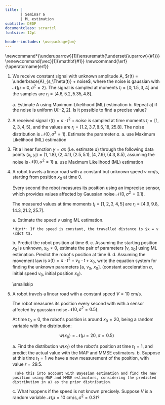 ```yaml
---
title: | 
       | Seminar 6
       | ML estimation
subtitle: DEDP
documentclass: scrartcl
fontsize: 12pt

header-includes: \usepackage{bm}
---
```


\newcommand*{\underuparrow}[1]{\ensuremath{\underset{\uparrow}{#1}}}
\renewcommand{\vec}[1]{\mathbf{#1}}
\newcommand{\erf}{\operatorname{erf}}


1. We receive constant signal with unknown amplitude A, $r(t) = \underbrace{A}_{s_\Theta(t)} + noise$, 
where the noise is gaussian with $\mathcal{N}(\mu = 0, \sigma^2 = 2)$. 
The signal is sampled at moments $t_i = [0,1.5,3,4]$ and the samples are $r_i = [4.6, 5.2, 5.35, 4.8]$.

    a. Estimate A using Maximum Likelihood (ML) estimation
    b. Repeat a) if the noise is uniform $U[-2, 2]$. Is it possible to find a precise value?

2. A received signal $r(t) = a \cdot t^2 + noise$ is sampled at time moments $t_i = [1,2,3,4,5]$,
 and the values are $r_i = [1.2, 3.7, 8.5, 18, 25.8]$. The noise distribution
 is $\mathcal{N}(0,\sigma^2=1)$. Estimate the parameter $a$.
    a. use Maximum Likelihood (ML) estimation
	
3. Fit a linear function $y = ax$ (i.e. estimate $a$) through the following data points
$(x_i, y_i) = {(1,1.8),(2,4.1),(2.5, 5.1),(4,7.9),(4.3, 8.5)}$,
assuming the noise is $\mathcal{N}(0,\sigma^2=1)$
    a. use Maximum Likelihood (ML) estimation


1. A robot travels a linear road with a constant but unknown speed $v$ cm/s, starting from position $x_0$ at time 0.

	Every second the robot measures its position using an imprecise sensor, which provides values affected by Gaussian noise $\mathcal{N}(0, \sigma^2=0.1)$.

    The measured values at time moments $t_i = [1,2,3,4,5]$ are $r_i = [4.9, 9.8, 14.3, 21.2, 25.7]$.
   
    a. Estimate the speed $v$ using ML estimation.
	   
	   *Hint*: If the speed is constant, the travelled distance is $x = v \cdot t$.
	
	b. Predict the robot position at time $6$.
	c. Assuming the starting position $x_0$ is unknown, $x_0 \neq 0$, estimate the pair of parameters [v, $x_0$] using ML estimation. Predict the robot's position at time $6$.
	d. Assuming the movement law is $x(t) = a \cdot t^2 + v_0 \cdot t + x_0$, write the equation system for finding the unknown parameters [a, $v_0$, $x_0$]. 
	   (constant acceleration $a$, initial speed $v_0$, initial position $x_0$).

    \smallskip
    

1. A robot travels a linear road with a constant speed $V = 10$ cm/s.
	
	The robot measures its position every second with with a sensor affected by gaussian noise $\mathcal{N}(0,\sigma^2=0.5)$.

	At time $t_0 = 0$, the robot's position is around $x_{0} = 20$, being a random variable with the distribution:
		
	  $$w(x_{0}) = \mathcal{N}(\mu = 20, \sigma = 0.5)$$
	
	a. Find the distribution $w(x_1)$ of the robot's position at time $t_1 = 1$, and predict the actual value with the MAP and MMSE estimators.
	b. Suppose at this time $t_1 = 1$ we have a new measurement of the position, with value $r = 29.5$. 
	
		Take this into account with Bayesian estimation and find the new position using MAP and MMSE estimators, considering the predicted distribution in a) as the prior distribution. 	
		
	c. What happens if the speed is not known precisely. Suppose $V$ is a random variable $\mathcal{N}(\mu = 10 \textrm{ cm/s}, \sigma^2 = 0.3)$?
	
